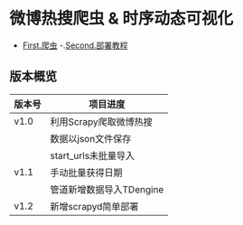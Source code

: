 # 微博热搜爬虫 & 时序动态可视化

- [First.爬虫](/weibohotsearch_crawler/)
-.[Second.部署教程](/scrapyd_course.md)

## 版本概览

| 版本号 | 项目进度 |
|-- |-- |
| v1.0 | 利用Scrapy爬取微博热搜 |
|  | 数据以json文件保存 |
|  | start_urls未批量导入 |
| v1.1 | 手动批量获得日期 |
|  | 管道新增数据导入TDengine |
| v1.2 | 新增scrapyd简单部署 |

